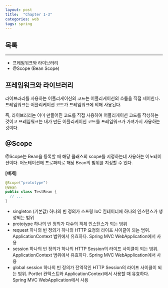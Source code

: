 ```yaml
---
layout: post
title:  "Chapter 1-3"
categories: web
tags: spring
---
```


## 목록

---

-  프레임워크와 라이브러리
-  @Scope (Bean Scope)



## 프레임워크와 라이브러리

라이브러리를 사용하는 어플리케이션의 코드는 어플리케이션의 흐름을 직접 제어한다.
프레임워크는 어플리케이션 코드가 프레임워크에 의해 사용된다.

즉, 라이브러리는 이미 만들어진 코드를 직접 사용하여 어플리케이션 코드를 작성하는 것이고 프레임워크는 내가 만든 어플리케이션 코드를 프레임워크가 가져가서 사용하는 것이다.



## @Scope

@Scope는 Bean을 등록할 때 해당 클래스의 scope를 지정하는데 사용하는 어노테이션이다.
어노테이션에 프로퍼티로 해당 Bean의 범위를 지정할 수 있다.



**[예제]**

```java
@Scope("prototype")
@Bean
public class TestBean {
  // ...
}
```



- singleton (기본값)
  하나의 빈 정의가 스프링 IoC 컨테이너에 하나의 인스턴스가 생성되는 범위
- prototype
  하나의 빈 정의가 다수의 객체 인스턴스가 되는 범위
- request
  하나의 빈 정의가 하나의 HTTP 요청의 라이프 사이클이 되는 범위. ApplicationContext 범위에서 유효하다.
  Spring MVC WebApplication에서 사용
- session
  하나의 빈 정의가 하나의 HTTP Session의 라이프 사이클이 되는 범위. ApplicationContext 범위에서 유효하다.
  Spring MVC WebApplication에서 사용
- global session
  하나의 빈 정의가 전역적인 HTTP Session의 라이프 사이클이 되는 범위. Portlet 컨텍스트와 ApplicationContext에서 사용할 때 유효하다.
  Spring MVC WebApplication에서 사용